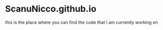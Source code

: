 # ScanuNicco.github.io
this is the place where you can find the code that I am currently working on
